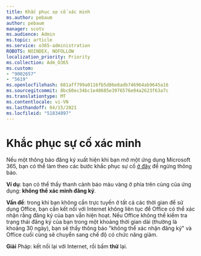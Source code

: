```yaml
---
title: Khắc phục sự cố xác minh
ms.author: pebaum
author: pebaum
manager: scotv
ms.audience: Admin
ms.topic: article
ms.service: o365-administration
ROBOTS: NOINDEX, NOFOLLOW
localization_priority: Priority
ms.collection: Adm_O365
ms.custom:
- "9002657"
- "5619"
ms.openlocfilehash: 601aff799a0116fb5d86e8adb746964ab9645a16
ms.sourcegitcommit: 8bc60ec34bc1e40685e3976576e04a2623f63a7c
ms.translationtype: MT
ms.contentlocale: vi-VN
ms.lasthandoff: 04/15/2021
ms.locfileid: "51834897"
---
```

# <a name="troubleshoot-verification-issues"></a>Khắc phục sự cố xác minh

Nếu một thông báo đăng ký xuất hiện khi bạn mở một ứng dụng Microsoft 365, bạn có thể làm theo các bước khắc phục sự cố [ở đây](https://support.office.com/article/a-subscription-notice-appears-when-i-open-a-microsoft-365-application-4cabe32c-f594-4c0e-9191-3d3ade10cceb) để ngừng thông báo.

**Ví dụ**: bạn có thể thấy thanh cảnh báo màu vàng ở phía trên cùng của ứng dụng: **không thể xác minh đăng ký**.

**Vấn đề**: trong khi bạn không cần trực tuyến ở tất cả các thời gian để sử dụng Office, bạn cần kết nối với Internet không liên tục để Office có thể xác nhận rằng đăng ký của bạn vẫn hiện hoạt. Nếu Office không thể kiểm tra trạng thái đăng ký của bạn trong một khoảng thời gian dài (thường là khoảng 30 ngày), bạn sẽ thấy thông báo "không thể xác nhận đăng ký" và Office cuối cùng sẽ chuyển sang chế độ có chức năng giảm.

**Giải** Pháp: kết nối lại với Internet, rồi bấm **thử** lại.
